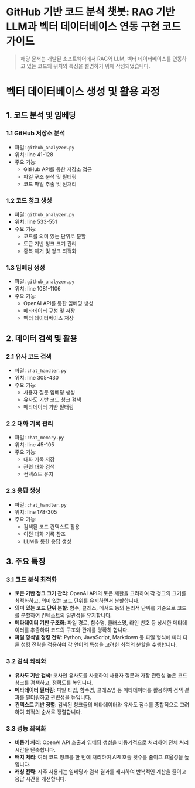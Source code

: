 # GitHub 기반 코드 분석 챗봇: RAG 기반 LLM과 벡터 데이터베이스 연동 구현 코드 가이드

> 해당 문서는 개발된 소프트웨어에서 RAG와 LLM, 벡터 데이터베이스를 연동하고 있는 코드의 위치와 특징을 설명하기 위해 작성되었습니다.
# 벡터 데이터베이스 생성 및 활용 과정

## 1. 코드 분석 및 임베딩

### 1.1 GitHub 저장소 분석
- 파일: `github_analyzer.py`
- 위치: line 41-128
- 주요 기능:
  - GitHub API를 통한 저장소 접근
  - 파일 구조 분석 및 필터링
  - 코드 파일 추출 및 전처리

### 1.2 코드 청크 생성
- 파일: `github_analyzer.py`
- 위치: line 533-551
- 주요 기능:
  - 코드를 의미 있는 단위로 분할
  - 토큰 기반 청크 크기 관리
  - 중복 제거 및 청크 최적화

### 1.3 임베딩 생성
- 파일: `github_analyzer.py`
- 위치: line 1081-1106
- 주요 기능:
  - OpenAI API를 통한 임베딩 생성
  - 메타데이터 구성 및 저장
  - 벡터 데이터베이스 저장

## 2. 데이터 검색 및 활용

### 2.1 유사 코드 검색
- 파일: `chat_handler.py`
- 위치: line 305-430
- 주요 기능:
  - 사용자 질문 임베딩 생성
  - 유사도 기반 코드 청크 검색
  - 메타데이터 기반 필터링

### 2.2 대화 기록 관리
- 파일: `chat_memory.py`
- 위치: line 45-105
- 주요 기능:
  - 대화 기록 저장
  - 관련 대화 검색
  - 컨텍스트 유지

### 2.3 응답 생성
- 파일: `chat_handler.py`
- 위치: line 178-305
- 주요 기능:
  - 검색된 코드 컨텍스트 활용
  - 이전 대화 기록 참조
  - LLM을 통한 응답 생성

## 3. 주요 특징

### 3.1 코드 분석 최적화
- **토큰 기반 청크 크기 관리**: OpenAI API의 토큰 제한을 고려하여 각 청크의 크기를 최적화하고, 의미 있는 코드 단위를 유지하면서 분할합니다.
- **의미 있는 코드 단위 분할**: 함수, 클래스, 메서드 등의 논리적 단위를 기준으로 코드를 분할하여 컨텍스트의 일관성을 유지합니다.
- **메타데이터 기반 구조화**: 파일 경로, 함수명, 클래스명, 라인 번호 등 상세한 메타데이터를 추출하여 코드의 구조와 관계를 명확히 합니다.
- **파일 형식별 청킹 전략**: Python, JavaScript, Markdown 등 파일 형식에 따라 다른 청킹 전략을 적용하여 각 언어의 특성을 고려한 최적의 분할을 수행합니다.

### 3.2 검색 최적화
- **유사도 기반 검색**: 코사인 유사도를 사용하여 사용자 질문과 가장 관련성 높은 코드 청크를 검색하고, 정확도를 높입니다.
- **메타데이터 필터링**: 파일 타입, 함수명, 클래스명 등 메타데이터를 활용하여 검색 결과를 필터링하고 관련성을 높입니다.
- **컨텍스트 기반 정렬**: 검색된 청크들의 메타데이터와 유사도 점수를 종합적으로 고려하여 최적의 순서로 정렬합니다.

### 3.3 성능 최적화
- **비동기 처리**: OpenAI API 호출과 임베딩 생성을 비동기적으로 처리하여 전체 처리 시간을 단축합니다.
- **배치 처리**: 여러 코드 청크를 한 번에 처리하여 API 호출 횟수를 줄이고 효율성을 높입니다.
- **캐싱 전략**: 자주 사용되는 임베딩과 검색 결과를 캐시하여 반복적인 계산을 줄이고 응답 시간을 개선합니다.
